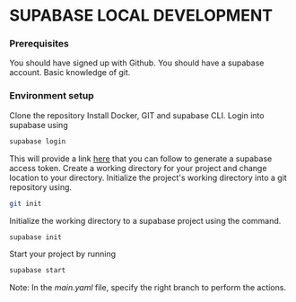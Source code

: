 # SUPABASE LOCAL DEVELOPMENT
### Prerequisites
You should have signed up with Github.
You should have a supabase account.
Basic knowledge of git.

### Environment setup
Clone the repository
Install Docker, GIT and supabase CLI.
Login into supabase using
```bash
supabase login
```
This will provide a link [here](https://app.supabase.com/account/tokens) that you can follow to generate a supabase access token. 
Create a working directory for your project and change location to your directory.
Initialize the project's working directory into a git repository using.
```bash
git init
```
Initialize the working directory to a supabase project using the command.
```js
supabase init
```
Start your project by running 
```bash
supabase start
```
Note: In the *main.yaml* file, specify the right branch to perform the actions.